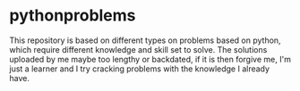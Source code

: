 # pythonproblems
This repository is based on different types on problems based on python, which require different knowledge and skill set to solve. The solutions uploaded by me maybe too lengthy or backdated, if it is then forgive me, I'm just a learner and I try cracking problems with the knowledge I already have. 

